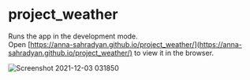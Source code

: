 # project_weather

Runs the app in the development mode.\
Open [https://anna-sahradyan.github.io/project_weather/](https://anna-sahradyan.github.io/project_weather/) to view it in the browser.

![Screenshot 2021-12-03 031850](https://user-images.githubusercontent.com/71427017/144594078-028fb9ad-2801-41dd-bdbd-7135ca483f29.png)





